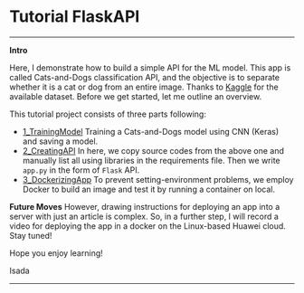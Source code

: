 # Tutorial FlaskAPI


---

**Intro**

Here, I demonstrate how to build a simple API for the ML model. This app is called Cats-and-Dogs classification API, and the objective is to separate whether it is a cat or dog from an entire image. Thanks to [Kaggle](https://www.kaggle.com/competitions/dogs-vs-cats) for the available dataset. Before we get started, let me outline an overview.

This tutorial project consists of three parts following:
- [1_TrainingModel](1_TrainingModel/README.md) Training a Cats-and-Dogs model using CNN (Keras) and saving a model.
- [2_CreatingAPI](2_CreatingAPI/README.md) In here, we copy source codes from the above one and manually list all using libraries in the requirements file. Then we write `app.py` in the form of `Flask` API.
- [3_DockerizingApp](3_DockerizingApp/README.md) To prevent setting-environment problems, we employ Docker to build an image and test it by running a container on local.

**Future Moves**
However, drawing instructions for deploying an app into a server with just an article is complex. So, in a further step, I will record a video for deploying the app in a docker on the Linux-based Huawei cloud. Stay tuned!

Hope you enjoy learning! 

Isada

---